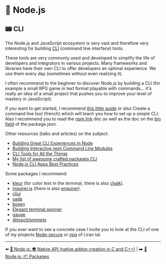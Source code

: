 # 🐢 Node.js

## 📟 CLI

The Node.js and JavaScript ecosystem is very vast and therefore very interesting for building [CLI](https://www.codecademy.com/articles/command-line-interface) (command line interface) tools.

These tools are very commonly used and developed to simplify the life of developers and integrators in various projects. Many frameworks and libraries have their own CLI to offer developers an optimal experience. We use them every day (sometimes without even realizing it).

I often recommend to the beginner to discover Node.js by building a CLI (for example a small RPG game in text format playable with commands... it's really an idea of a small project that pushes you to improve your level of mastery in JavaScript).

If you want to get started, I recommend [this little guide](https://x-team.com/blog/a-guide-to-creating-a-nodejs-command/) or also Create a command line tool (french) which will teach you how to set up a simple CLI. Also I recommend you to read the [npm link](https://docs.npmjs.com/cli/v6/commands/npm-link) doc as well as the doc on the [bin field](https://docs.npmjs.com/cli/v6/configuring-npm/package-json#bin) of the package.json.

Other resources (talks and articles) on the subject:

- [Building Great CLI Experiences in Node](https://www.youtube.com/watch?v=Izx3-KSuaM8&list=PLfMzBWSH11xaZvhv1X5Fq1H-oMdnAtG6k&index=45)
- [Building Interactive npm Command Line Modules](https://www.youtube.com/watch?v=QLat0Y3jqUA)
- [CLI Tools for All the Things](https://www.youtube.com/watch?v=E0Oz5s9ZjKY)
- [My list of awesome crafted packages CLI](https://github.com/fraxken/awesome-crafted-nodejs#cli-tty-etc)
- [Node.js CLI Apps Best Practices](https://github.com/lirantal/nodejs-cli-apps-best-practices)

Some packages I recommend:

- [kleur](https://github.com/lukeed/kleur) (for color text in the terminal, there is also [chalk](https://github.com/chalk/chalk)).
- [inquirer.js](https://github.com/SBoudrias/Inquirer.js) (there is also [enquirer](https://github.com/enquirer/enquirer)).
- [cliui](https://github.com/yargs/cliui)
- [sade](https://github.com/lukeed/sade)
- [boxen](https://github.com/sindresorhus/boxen)
- [Elegant terminal spinner](https://github.com/sindresorhus/ora)
- [gauge](https://github.com/npm/gauge)
- [@topcli/prompts](https://github.com/TopCli/prompts)

If you ever want to see a concrete case I invite you to look at the CLI of one of my projects [Node-secure](https://github.com/ES-Community/nsecure) or [npq](https://github.com/lirantal/npq) of Liran tal.

---

⬅️ [🐢 Node.js: 👽 Native API (native addon creation in C and C++)](./6-native-api.md) |
➡️ [🐢 Node.js: 📦 Packages](./8-packages.md)